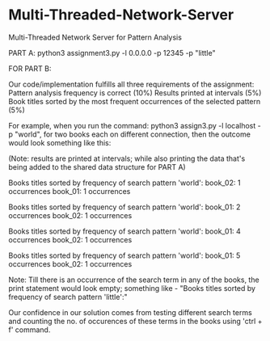 # Multi-Threaded-Network-Server
Multi-Threaded Network Server for Pattern Analysis

PART A: 
python3 assignment3.py -l 0.0.0.0 -p 12345 -p "little"


FOR PART B: 

Our code/implementation fulfills all three requirements of the assignment: 
Pattern analysis frequency is correct   (10%)
Results printed at intervals  (5%)
Book titles sorted by the most frequent occurrences of the selected pattern  (5%)


For example, when you run the command: python3 assign3.py -l localhost -p "world", for two books each on different connection, then the outcome would look something like this:

(Note: results are printed at intervals; while also printing the data that's being added to the shared data structure for PART A)

Books titles sorted by frequency of search pattern 'world':
book_02: 1 occurrences
book_01: 1 occurrences

Books titles sorted by frequency of search pattern 'world':
book_01: 2 occurrences
book_02: 1 occurrences

Books titles sorted by frequency of search pattern 'world':
book_01: 4 occurrences
book_02: 1 occurrences

Books titles sorted by frequency of search pattern 'world':
book_01: 5 occurrences
book_02: 1 occurrences


Note: Till there is an occurrence of the search term in any of the books, the print statement would look empty; something like - "Books titles sorted by frequency of search pattern 'little':"

Our confidence in our solution comes from testing different search terms and counting the no. of occurences of these terms in the books using 'ctrl + f' command.